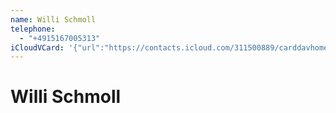 ```yaml
---
name: Willi Schmoll
telephone:
  - "+4915167005313"
iCloudVCard: '{"url":"https://contacts.icloud.com/311500889/carddavhome/card/90161C9E-4F74-4B50-AE71-ECE18CCE481A.vcf","etag":"\"lbs2uon0\"","data":"BEGIN:VCARD\r\nVERSION:3.0\r\nFN:\r\nN:Schmoll;Willi;;;\r\nUID:D28125EC-0C8E-4852-A819-F796B0DA9D61\r\nPRODID:-//Apple Inc.//iOS 17.0.3//EN\r\nREV:2025-04-03T22:04:02Z\r\nORG:;\r\nTEL:+4915167005313\r\nEND:VCARD"}'
---
```

# Willi Schmoll